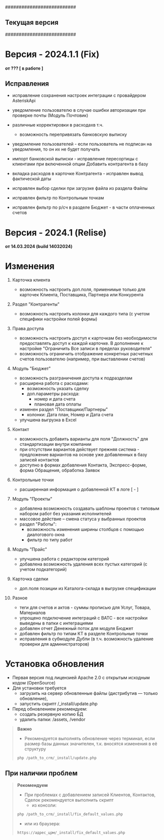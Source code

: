 ##########################
##    Текущая версия    ##
##########################

<a id="????"></a>
# Версия - 2024.1.1 (Fix)
#### от ??? [ в работе ]

## Исправления

- исправление сохранения настроек интеграции с провайдером AsteriskApi
- уведомление пользователю в случае ошибки авторизации при проверке почты (Модуль Почтовик)
- различные корректировки в расходахв т.ч.
  - возможность перепривязать банковскую выписку
- уведомление пользователей - если пользователь не подписан на уведомления, то он их не будет получать
- импорт банковской выписки - исправление пересортицы с клиентами при включенной опции Добавить контрагента в базу
- вкладка расходов в карточке Контрагента - исправлен вывод фактической даты

- исправлен выбор сделки при загрузке файла из раздела Файлы
- исправлен фильтр по Контрольным точкам
- исправлен фильтр по р/сч в разделе Бюджет - в части оплаченных счетов


<a id="14032024"></a>
# Версия - 2024.1 (Relise)
#### от 14.03.2024 (build 14032024)

# Изменения

1. Карточка клиента
   - возможность настроить доп.поля, применимые только для карточек Клиента, Поставщика, Партнера или Конкурента


2. Раздел "Контрагенты"
   - возможность настроить колонки для каждого типа (с учетом специфики настройки полей формы)


3. Права доступа
   - возможность настроить доступ к карточкам без необходимости предоставлять доступ к каждой карточке. В дополнение к настройке "Ограничить Все записи в пределах руководителя"
   - возможность ограничить отображение конкретных расчетных счетов пользователю (например, при выставлении счетов)


4. Модуль "Бюджет"
   - возможность разграничения доступа к подразделам
   - расширена работа с расходами:
     - возможность указать сделку
     - доп.параметры расхода:
       - номер и дата счета
       - плановая дата оплаты
   - изменен раздел "Поставщики/Партнеры"
     - колонки: Дата план, Номер и Дата счета
   - улучшена выгрузка в Excel


5. Контакт
    - возможность добавить варианты для поля "Должность" для стандартизации внутри компании
    - при отсутствии вариантов действует прежняя система - предложение вариантов на основе уже добавленных в базу записей контактов
    - доступно в формах добавления Контакта, Экспресс-форме, форма Обращения, обработка Заявок


6. Контрольные точки
    - расширенная информация о добавленной КТ в логе [ - ]


7. Модуль "Проекты"
    - добавлена возможность создавать шаблоны проектов с типовым набором работ без указания исполнителей
    - массовое действие – смена статуса у выбранных проектов
    - раздел "Работы": 
      - возможность изменения ширины столбцов с помощью диалогового окна
      - фильтр по типу работ


8. Модуль "Прайс"
    - улучшена работа с редактором категорий
    - добавлена возможность удаления всех пустых категорий (с учетом подкатегорий)


9. Карточка сделки
    - доп.поля позиции из Каталога-склада в выгрузке спецификации


10. Разное
    - теги для счетов и актов - суммы прописью для Услуг, Товара, Материалов
    - упрощено подключение интеграций с ВАТС - все настройки выведены в папки с интеграциями
    - добавлен отчет Денежный поток для модуля Бюджет
    - добавлен фильтр по типам КТ в разделе Контрольные точки
    - исправления в субмодуле Дубли (в т.ч. возможность удаление проверки для администраторов)


# Установка обновления

- Первая версия под лицензией Apache 2.0 с открытым исходным кодом (OpenSource)
- Для установки требуется
    - загрузить на сервер обновленные файлы (дистрибутив — только обновление),
    - запустить скрипт /_install/update.php
- Перед обновлением рекомендуем:
    - создать резервную копию БД
    - удалить папки: /assets, /vendor

>
> <b class="red">Важно</b>
> - Рекомендуется выполнять обновление через терминал, если размер базы данных значителен, т.к. вносятся изменения в её структуру
> ```php
> php /path_to_crm/_install/update.php
> ```
>

## При наличии проблем

>
> <b class="red">Рекомендуем</b>
> - При проблемах с добавлением записей Клиентов, Контактов, Сделок рекомендуется выполнить скрипт
>   - из консоли:
> ```php
> php /path_to_crm/_install/fix_default_values.php
> ```
>    - или из браузера:
> ```html
> https://адрес_црм/_install/fix_default_values.php
> ```
>